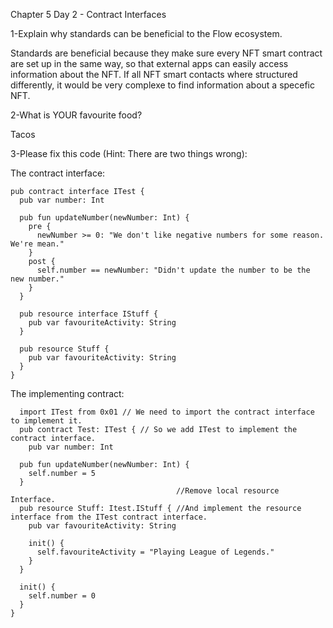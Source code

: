Chapter 5 Day 2 - Contract Interfaces

1-Explain why standards can be beneficial to the Flow ecosystem.

Standards are beneficial because they make sure every NFT smart contract are set up in the same way,
so that external apps can easily access information about the NFT. If all NFT smart contacts where 
structured differently, it would be very complexe to find information about a specefic NFT.

2-What is YOUR favourite food?

Tacos

3-Please fix this code (Hint: There are two things wrong):

The contract interface:

``` cadence
pub contract interface ITest {
  pub var number: Int
  
  pub fun updateNumber(newNumber: Int) {
    pre {
      newNumber >= 0: "We don't like negative numbers for some reason. We're mean."
    }
    post {
      self.number == newNumber: "Didn't update the number to be the new number."
    }
  }

  pub resource interface IStuff {
    pub var favouriteActivity: String
  }

  pub resource Stuff {
    pub var favouriteActivity: String
  }
}
```
The implementing contract:

``` cadence
  import ITest from 0x01 // We need to import the contract interface to implement it.
  pub contract Test: ITest { // So we add ITest to implement the contract interface.
    pub var number: Int
  
  pub fun updateNumber(newNumber: Int) {
    self.number = 5
  }
                                     //Remove local resource Interface.
  pub resource Stuff: Itest.IStuff { //And implement the resource interface from the ITest contract interface.
    pub var favouriteActivity: String

    init() {
      self.favouriteActivity = "Playing League of Legends."
    }
  }

  init() {
    self.number = 0
  }
}
```
